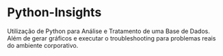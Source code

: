 # Python-Insights
Utilização de Python para Análise e Tratamento de uma Base de Dados. Além de gerar gráficos e executar o troubleshooting para problemas reais do ambiente corporativo.
